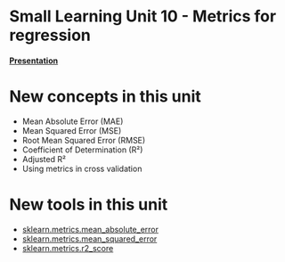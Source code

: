 # Small Learning Unit 10 - Metrics for regression


#### [Presentation](https://docs.google.com/presentation/d/1GvxSWdVwQmrTC_3UWSNy2PlEA6NudjzKV0iGKx2Ja10/edit?usp=sharing)

# New concepts in this unit
- Mean Absolute Error (MAE)
- Mean Squared Error (MSE)
- Root Mean Squared Error (RMSE)
- Coefficient of Determination (R²)
- Adjusted R²
- Using metrics in cross validation

# New tools in this unit
- [sklearn.metrics.mean_absolute_error](https://scikit-learn.org/stable/modules/generated/sklearn.metrics.mean_absolute_error.html)
- [sklearn.metrics.mean_squared_error](https://scikit-learn.org/stable/modules/generated/sklearn.metrics.mean_squared_error.html)
- [sklearn.metrics.r2_score](https://scikit-learn.org/stable/modules/generated/sklearn.metrics.r2_score.html)
